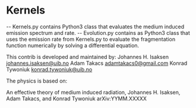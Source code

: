 # Kernels

-- Kernels.py contains Python3 class that evaluates the medium induced emission spectrum and rate.
-- Evolution.py contains as Python3 class that uses the emission rate from Kernels.py to evaluate the fragmentation function numerically by solving a differential equation.

This contrib is developed and maintained by:
  Johannes H. Isaksen <johannes.isaksen@uib.no>
  Adam Takacs <adamtakacs0@gmail.com>
  Konrad Tywoniuk <konrad.tywoniuk@uib.no>

The physics is based on:

  An effective theory of medium induced radiation,
  Johannes H. Isaksen, Adam Takacs, and Konrad Tywoniuk
  arXiv:YYMM.XXXXX
